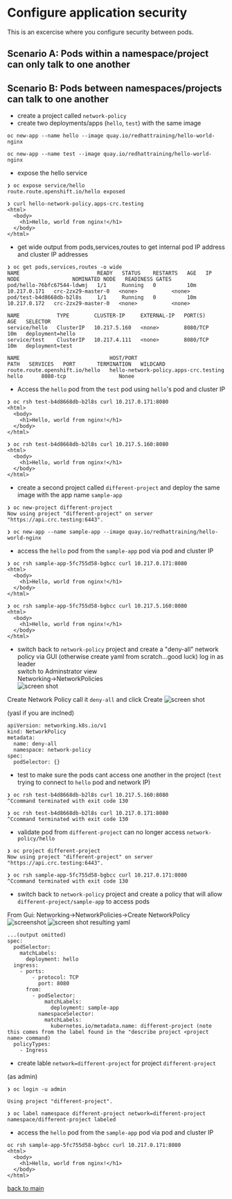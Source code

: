 # Configure application security

This is an excercise where you configure security between pods.  

## Scenario A: Pods within a namespace/project can only talk to one another 
## Scenario B: Pods between namespaces/projects can talk to one another  

- create a project called `network-policy` 
- create two deployments/apps (`hello`, `test`) with the same image
```
oc new-app --name hello --image quay.io/redhattraining/hello-world-nginx  

oc new-app --name test --image quay.io/redhattraining/hello-world-nginx

```
- expose the hello service
```
❯ oc expose service/hello   
route.route.openshift.io/hello exposed

❯ curl hello-network-policy.apps-crc.testing                                    
<html>
  <body>
    <h1>Hello, world from nginx!</h1>
  </body>
</html>
```

- get wide output from pods,services,routes to get internal pod IP address and cluster IP addresses
```
❯ oc get pods,services,routes -o wide             
NAME                         READY   STATUS    RESTARTS   AGE   IP             NODE                 NOMINATED NODE   READINESS GATES
pod/hello-76bfc67544-ldwmj   1/1     Running   0          10m   10.217.0.171   crc-2zx29-master-0   <none>           <none>
pod/test-b4d8668db-b2l8s     1/1     Running   0          10m   10.217.0.172   crc-2zx29-master-0   <none>           <none>

NAME            TYPE        CLUSTER-IP     EXTERNAL-IP   PORT(S)    AGE   SELECTOR
service/hello   ClusterIP   10.217.5.160   <none>        8080/TCP   10m   deployment=hello
service/test    ClusterIP   10.217.4.111   <none>        8080/TCP   10m   deployment=test

NAME                             HOST/PORT                               PATH   SERVICES   PORT       TERMINATION   WILDCARD
route.route.openshift.io/hello   hello-network-policy.apps-crc.testing          hello      8080-tcp                 Nonee
```

- Access the `hello` pod from the `test` pod using `hello`'s pod and cluster IP
```
❯ oc rsh test-b4d8668db-b2l8s curl 10.217.0.171:8080
<html>
  <body>
    <h1>Hello, world from nginx!</h1>
  </body>
</html>

❯ oc rsh test-b4d8668db-b2l8s curl 10.217.5.160:8080
<html>
  <body>
    <h1>Hello, world from nginx!</h1>
  </body>
</html>
```
  
- create a second project called `different-project` and deploy the same image with the app name `sample-app`

```
❯ oc new-project different-project                                       
Now using project "different-project" on server "https://api.crc.testing:6443".

❯ oc new-app --name sample-app --image quay.io/redhattraining/hello-world-nginx
```
- access the `hello` pod from the `sample-app` pod via pod and cluster IP
```
❯ oc rsh sample-app-5fc755d58-bgbcc curl 10.217.0.171:8080                     
<html>
  <body>
    <h1>Hello, world from nginx!</h1>
  </body>
</html>

❯ oc rsh sample-app-5fc755d58-bgbcc curl 10.217.5.160:8080
<html>
  <body>
    <h1>Hello, world from nginx!</h1>
  </body>
</html>
```

- switch back to `network-policy` project and create a "deny-all" network policy
via GUI  (otherwise create yaml from scratch...good luck)
log in as leader  
switch to Adminstrator view  
Networking->NetworkPolicies  
![screen shot](/img/image1.png) 

Create Network Policy
call it `deny-all` and click Create
![screen shot](/img/image2.png)

(yasl if you are inclned)
```
apiVersion: networking.k8s.io/v1
kind: NetworkPolicy
metadata:
  name: deny-all
  namespace: network-policy
spec:
  podSelector: {}
```
- test to make sure the pods cant access one another in the project (`test` trying to connect to `hello` pod and network IP)
```
❯ oc rsh test-b4d8668db-b2l8s curl 10.217.5.160:8080
^Ccommand terminated with exit code 130

❯ oc rsh test-b4d8668db-b2l8s curl 10.217.0.171:8080
^Ccommand terminated with exit code 130
```
- validate pod from `different-project` can no longer access `network-policy/hello`
```
❯ oc project different-project                                                 
Now using project "different-project" on server "https://api.crc.testing:6443".

❯ oc rsh sample-app-5fc755d58-bgbcc curl 10.217.0.171:8080                     
^Ccommand terminated with exit code 130
```

- switch back to `network-policy` project and create a policy that will allow `different-project/sample-app` to access pods

From Gui: Networking->NetworkPolicies->Create NetworkPolicy
![screenshot](img/image3.png)
![screen shot](img/image4.png)
resulting yaml
```
...(output omitted)
spec:
  podSelector:
    matchLabels:
      deployment: hello
  ingress:
    - ports:
        - protocol: TCP
          port: 8080
      from:
        - podSelector:
            matchLabels:
              deployment: sample-app
          namespaceSelector:
            matchLabels:
              kubernetes.io/metadata.name: different-project (note this comes from the label found in the "describe project <project name> command)
  policyTypes:
    - Ingress
```
- create lable `network=different-project` for project `different-project`

(as admin)
```
❯ oc login -u admin                                             

Using project "different-project".

❯ oc label namespace different-project network=different-project
namespace/different-project labeled
```  

- access the `hello` pod from the `sample-app` pod via pod and cluster IP 
```
oc rsh sample-app-5fc755d58-bgbcc curl 10.217.0.171:8080 
<html>
  <body>
    <h1>Hello, world from nginx!</h1>
  </body>
</html>
```
  
  
  [back to main](./README.md) 
